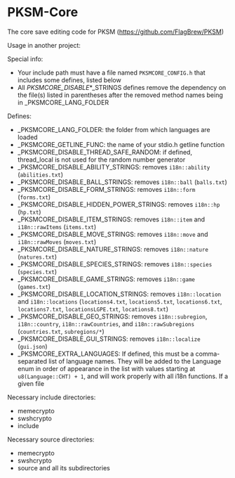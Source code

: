 # PKSM-Core
The core save editing code for PKSM (https://github.com/FlagBrew/PKSM)

Usage in another project:

Special info:
- Your include path must have a file named `PKSMCORE_CONFIG.h` that includes some defines, listed below
- All _PKSMCORE_DISABLE_*_STRINGS defines remove the dependency on the file(s) listed in parentheses after the removed method names being in _PKSMCORE_LANG_FOLDER

Defines:
- _PKSMCORE_LANG_FOLDER: the folder from which languages are loaded
- _PKSMCORE_GETLINE_FUNC: the name of your stdio.h getline function
- _PKSMCORE_DISABLE_THREAD_SAFE_RANDOM: if defined, thread_local is not used for the random number generator
- _PKSMCORE_DISABLE_ABILITY_STRINGS: removes `i18n::ability` (`abilities.txt`)
- _PKSMCORE_DISABLE_BALL_STRINGS: removes `i18n::ball` (`balls.txt`)
- _PKSMCORE_DISABLE_FORM_STRINGS: removes `i18n::form` (`forms.txt`)
- _PKSMCORE_DISABLE_HIDDEN_POWER_STRINGS: removes `i18n::hp` (`hp.txt`)
- _PKSMCORE_DISABLE_ITEM_STRINGS: removes `i18n::item` and `i18n::rawItems` (`items.txt`)
- _PKSMCORE_DISABLE_MOVE_STRINGS: removes `i18n::move` and `i18n::rawMoves` (`moves.txt`)
- _PKSMCORE_DISABLE_NATURE_STRINGS: removes `i18n::nature` (`natures.txt`)
- _PKSMCORE_DISABLE_SPECIES_STRINGS: removes `i18n::species` (`species.txt`)
- _PKSMCORE_DISABLE_GAME_STRINGS: removes `i18n::game` (`games.txt`)
- _PKSMCORE_DISABLE_LOCATION_STRINGS: removes `i18n::location` and `i18n::locations` (`locations4.txt`, `locations5.txt`, `locations6.txt`, `locations7.txt`, `locationsLGPE.txt`, `locations8.txt`)
- _PKSMCORE_DISABLE_GEO_STRINGS: removes `i18n::subregion`, `i18n::country`, `i18n::rawCountries`, and `i18n::rawSubregions` (`countries.txt`, `subregions/*`)
- _PKSMCORE_DISABLE_GUI_STRINGS: removes `i18n::localize` (`gui.json`)
- _PKSMCORE_EXTRA_LANGUAGES: If defined, this must be a comma-separated list of language names. They will be added to the Language enum in order of appearance in the list with values starting at `u8(Language::CHT) + 1`, and will work properly with all i18n functions. If a given file 

Necessary include directories:
- memecrypto
- swshcrypto
- include

Necessary source directories:
- memecrypto
- swshcrypto
- source and all its subdirectories
